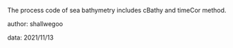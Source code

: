 The process code of sea bathymetry includes cBathy and timeCor method.

author: shallwegoo

data: 2021/11/13

